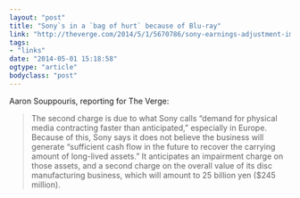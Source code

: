 ```yaml
---
layout: "post"
title: "Sony`s in a `bag of hurt` because of Blu-ray"
link: "http://theverge.com/2014/5/1/5670786/sony-earnings-adjustment-impairment-charges"
tags: 
- "links"
date: "2014-05-01 15:18:58"
ogtype: "article"
bodyclass: "post"
---
```


Aaron Souppouris, reporting for The Verge:

> The second charge is due to what Sony calls “demand for physical media contracting faster than anticipated,” especially in Europe. Because of this, Sony says it does not believe the business will generate “sufficient cash flow in the future to recover the carrying amount of long-lived assets.” It anticipates an impairment charge on those assets, and a second charge on the overall value of its disc manufacturing business, which will amount to 25 billion yen ($245 million).